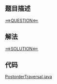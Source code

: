 ## 题目描述

[==>QUESTION<==](https://leetcode-cn.com/problems/binary-tree-postorder-traversal/)

## 解法

[==>SOLUTION<==](https://leetcode-cn.com/problems/binary-tree-postorder-traversal/solution/er-cha-shu-de-hou-xu-bian-li-by-leetcode-solution/)

## 代码

[PostorderTraversal.java](https://github.com/Marshal7cc/leetcode-java/blob/master/src/binarytree/PostorderTraversal.java)


